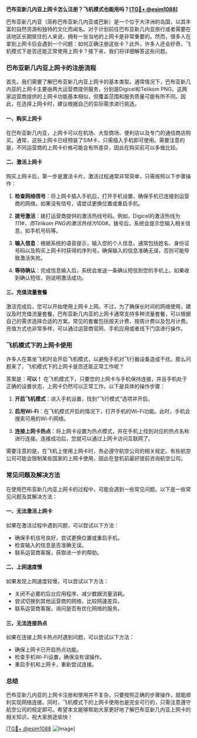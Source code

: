 **巴布亚新几内亚上网卡怎么注册？飞机模式也能用吗？[[TG💪+ @esim1088](https://t.me/s/esim1088)]**

巴布亚新几内亚（简称巴布亚新几内亚或巴新）是一个位于大洋洲的岛国，以其丰富的自然资源和独特的文化而闻名。对于计划前往巴布亚新几内亚旅行或者需要在该地区长期居住的人来说，拥有一张当地的上网卡是非常重要的。然而，很多人在拿到上网卡后会遇到一个问题：如何正确注册这张卡？此外，许多人还会好奇，飞机模式下是否还能正常使用上网卡？接下来，我们将详细解答这些问题。

### 巴布亚新几内亚上网卡的注册流程

首先，我们需要了解巴布亚新几内亚上网卡的基本类型。通常情况下，巴布亚新几内亚的上网卡主要由两大运营商提供服务，分别是Digicel和Telikom PNG。这两家运营商提供的上网卡功能基本相似，但覆盖范围和服务质量可能有所不同。因此，在选择上网卡时，建议根据自己的实际需求进行挑选。

#### 一、购买上网卡
在巴布亚新几内亚，上网卡可以在机场、大型商场、便利店以及专门的通信商店购买。通常，这些上网卡已经预装了SIM卡，只需插入手机即可使用。需要注意的是，不同运营商的上网卡价格可能会有所差异，因此在购买前可以多做比较。

#### 二、激活上网卡
购买上网卡后，第一步是激活卡片。激活过程通常非常简单，只需按照以下步骤操作：

1. **检查网络信号**：将上网卡插入手机后，打开手机设置，确保手机已连接到运营商的网络。如果没有信号，请尝试更换位置或重启手机。
   
2. **拨号激活**：拨打运营商提供的激活热线号码。例如，Digicel的激活热线为*111#，而Telikom PNG的激活热线为*100#。拨号后，系统会提示您输入相关信息，如手机号码等。

3. **输入信息**：根据系统的语音提示，输入您的个人信息。通常包括姓名、身份证号码以及购买上网卡时获得的序列号。确保输入的信息准确无误，否则可能导致激活失败。

4. **等待确认**：完成信息输入后，系统会发送一条确认短信到您的手机上。如果收到确认短信，则说明激活成功。

#### 三、充值流量套餐
激活完成后，您可以开始使用上网卡上网。不过，为了确保长时间的网络使用，建议及时充值流量套餐。巴布亚新几内亚的上网卡通常支持多种流量套餐，可以根据自己的需求选择合适的方案。常见的套餐包括按天计费、按周计费以及包月计费。充值方式也非常多样，可以通过运营商官网、手机应用或者线下门店进行操作。

### 飞机模式下的上网卡使用

许多人在乘坐飞机时会开启飞机模式，以避免手机对飞行器设备造成干扰。那么问题来了，飞机模式下的上网卡是否还能正常工作呢？

答案是：**可以！** 在飞机模式下，只要您的上网卡与手机保持连接，并且手机处于正确的设置状态，上网卡仍然可以正常工作。以下是具体的操作步骤：

1. **开启飞机模式**：进入手机设置，找到“飞行模式”选项并开启。

2. **启用Wi-Fi**：在飞机模式开启的情况下，打开手机的Wi-Fi功能。此时，手机会搜索可用的Wi-Fi网络。

3. **连接上网卡热点**：将上网卡设置为热点模式，并在手机上找到对应的热点名称进行连接。连接成功后，您就可以通过上网卡访问互联网了。

需要注意的是，在飞机上使用上网卡时，务必遵守航空公司的相关规定。有些航空公司可能会限制某些国家的上网卡使用，因此在登机前最好提前咨询航空公司。

### 常见问题及解决方法

在使用巴布亚新几内亚上网卡的过程中，可能会遇到一些常见问题。以下是一些常见问题及其解决方法：

#### 一、无法激活上网卡
如果在激活过程中遇到问题，可以尝试以下方法：
- 确保手机信号良好，尝试更换位置或重启手机。
- 检查输入的信息是否准确无误。
- 联系运营商客服，获取进一步的帮助。

#### 二、上网速度慢
如果发现上网速度较慢，可以尝试以下方法：
- 关闭不必要的后台应用程序，减少数据流量消耗。
- 尝试切换到其他运营商的网络，比较网速差异。
- 联系运营商客服，询问是否有优化网络的服务。

#### 三、无法连接热点
如果在连接上网卡热点时遇到问题，可以尝试以下方法：
- 确保上网卡已开启热点功能。
- 检查手机Wi-Fi设置，确保没有误操作。
- 重启手机和上网卡，重新尝试连接。

### 总结

巴布亚新几内亚的上网卡注册和使用并不复杂，只要按照正确的步骤操作，就能顺利实现网络连接。同时，飞机模式下的上网卡使用也是完全可行的，只需注意遵守航空公司的规定即可。希望本文能够帮助大家更好地了解巴布亚新几内亚上网卡的相关知识，祝大家旅途愉快！

[[TG💪+ @esim1088](https://t.me/s/esim1088) ![Image](https://i.postimg.cc/4NQfJmqS/Snipaste-2025-05-13-00-14-12.png)]